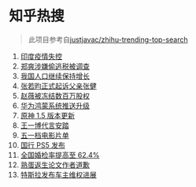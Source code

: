 # 知乎热搜

> 此项目参考自[justjavac/zhihu-trending-top-search](https://github.com/justjavac/zhihu-trending-top-search/blob/main/utils.ts)

<!-- BEGIN -->
  <!-- 最后更新时间:Thu Apr 29 2021 09:12:28 GMT+0000 (Coordinated Universal Time) -->
  1. [印度疫情失控](https://www.zhihu.com/search?q=印度疫情)
1. [郑爽涉嫌偷逃税被调查](https://www.zhihu.com/search?q=郑爽被调查)
1. [我国人口继续保持增长](https://www.zhihu.com/search?q=人口普查)
1. [张若昀正式起诉父亲张健](https://www.zhihu.com/search?q=张若昀)
1. [赵薇被冻结数百万股权](https://www.zhihu.com/search?q=赵薇)
1. [华为鸿蒙系统推送升级](https://www.zhihu.com/search?q=华为鸿蒙系统)
1. [原神 1.5 版本更新](https://www.zhihu.com/search?q=原神)
1. [王一博代言安踏](https://www.zhihu.com/search?q=王一博代言安踏)
1. [五一档电影片单](https://www.zhihu.com/search?q=五一档电影)
1. [国行 PS5 发布](https://www.zhihu.com/search?q=ps5国行)
1. [全国婚检率提高至 62.4%](https://www.zhihu.com/search?q=婚检)
1. [熟蛋返生论文作者道歉](https://www.zhihu.com/search?q=熟蛋返生论文)
1. [特斯拉发布车主维权进展](https://www.zhihu.com/search?q=特斯拉维权)
  <!-- END -->